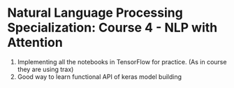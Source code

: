 # Natural Language Processing Specialization: Course 4 - NLP with Attention
1. Implementing all the notebooks in TensorFlow for practice. (As in course they are using trax)	
2. Good way to learn functional API of keras model building
